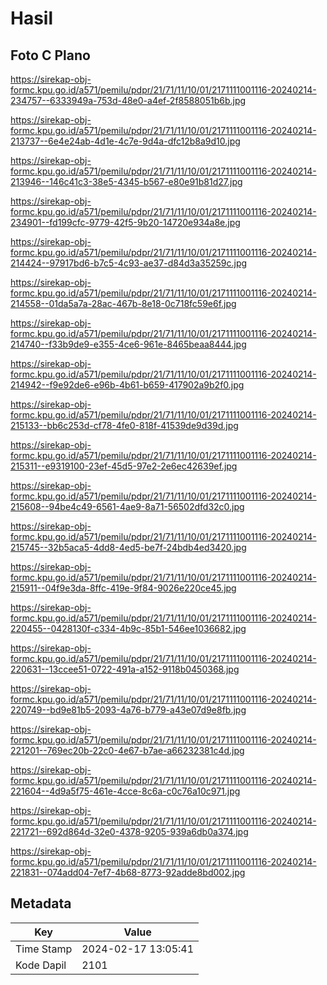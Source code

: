 # Hasil

## Foto C Plano

https://sirekap-obj-formc.kpu.go.id/a571/pemilu/pdpr/21/71/11/10/01/2171111001116-20240214-234757--6333949a-753d-48e0-a4ef-2f8588051b6b.jpg

https://sirekap-obj-formc.kpu.go.id/a571/pemilu/pdpr/21/71/11/10/01/2171111001116-20240214-213737--6e4e24ab-4d1e-4c7e-9d4a-dfc12b8a9d10.jpg

https://sirekap-obj-formc.kpu.go.id/a571/pemilu/pdpr/21/71/11/10/01/2171111001116-20240214-213946--146c41c3-38e5-4345-b567-e80e91b81d27.jpg

https://sirekap-obj-formc.kpu.go.id/a571/pemilu/pdpr/21/71/11/10/01/2171111001116-20240214-234901--fd199cfc-9779-42f5-9b20-14720e934a8e.jpg

https://sirekap-obj-formc.kpu.go.id/a571/pemilu/pdpr/21/71/11/10/01/2171111001116-20240214-214424--97917bd6-b7c5-4c93-ae37-d84d3a35259c.jpg

https://sirekap-obj-formc.kpu.go.id/a571/pemilu/pdpr/21/71/11/10/01/2171111001116-20240214-214558--01da5a7a-28ac-467b-8e18-0c718fc59e6f.jpg

https://sirekap-obj-formc.kpu.go.id/a571/pemilu/pdpr/21/71/11/10/01/2171111001116-20240214-214740--f33b9de9-e355-4ce6-961e-8465beaa8444.jpg

https://sirekap-obj-formc.kpu.go.id/a571/pemilu/pdpr/21/71/11/10/01/2171111001116-20240214-214942--f9e92de6-e96b-4b61-b659-417902a9b2f0.jpg

https://sirekap-obj-formc.kpu.go.id/a571/pemilu/pdpr/21/71/11/10/01/2171111001116-20240214-215133--bb6c253d-cf78-4fe0-818f-41539de9d39d.jpg

https://sirekap-obj-formc.kpu.go.id/a571/pemilu/pdpr/21/71/11/10/01/2171111001116-20240214-215311--e9319100-23ef-45d5-97e2-2e6ec42639ef.jpg

https://sirekap-obj-formc.kpu.go.id/a571/pemilu/pdpr/21/71/11/10/01/2171111001116-20240214-215608--94be4c49-6561-4ae9-8a71-56502dfd32c0.jpg

https://sirekap-obj-formc.kpu.go.id/a571/pemilu/pdpr/21/71/11/10/01/2171111001116-20240214-215745--32b5aca5-4dd8-4ed5-be7f-24bdb4ed3420.jpg

https://sirekap-obj-formc.kpu.go.id/a571/pemilu/pdpr/21/71/11/10/01/2171111001116-20240214-215911--04f9e3da-8ffc-419e-9f84-9026e220ce45.jpg

https://sirekap-obj-formc.kpu.go.id/a571/pemilu/pdpr/21/71/11/10/01/2171111001116-20240214-220455--0428130f-c334-4b9c-85b1-546ee1036682.jpg

https://sirekap-obj-formc.kpu.go.id/a571/pemilu/pdpr/21/71/11/10/01/2171111001116-20240214-220631--13ccee51-0722-491a-a152-9118b0450368.jpg

https://sirekap-obj-formc.kpu.go.id/a571/pemilu/pdpr/21/71/11/10/01/2171111001116-20240214-220749--bd9e81b5-2093-4a76-b779-a43e07d9e8fb.jpg

https://sirekap-obj-formc.kpu.go.id/a571/pemilu/pdpr/21/71/11/10/01/2171111001116-20240214-221201--769ec20b-22c0-4e67-b7ae-a66232381c4d.jpg

https://sirekap-obj-formc.kpu.go.id/a571/pemilu/pdpr/21/71/11/10/01/2171111001116-20240214-221604--4d9a5f75-461e-4cce-8c6a-c0c76a10c971.jpg

https://sirekap-obj-formc.kpu.go.id/a571/pemilu/pdpr/21/71/11/10/01/2171111001116-20240214-221721--692d864d-32e0-4378-9205-939a6db0a374.jpg

https://sirekap-obj-formc.kpu.go.id/a571/pemilu/pdpr/21/71/11/10/01/2171111001116-20240214-221831--074add04-7ef7-4b68-8773-92adde8bd002.jpg


## Metadata

| Key        | Value               |
| ---------- | ------------------- |
| Time Stamp | 2024-02-17 13:05:41 |
| Kode Dapil | 2101                |




